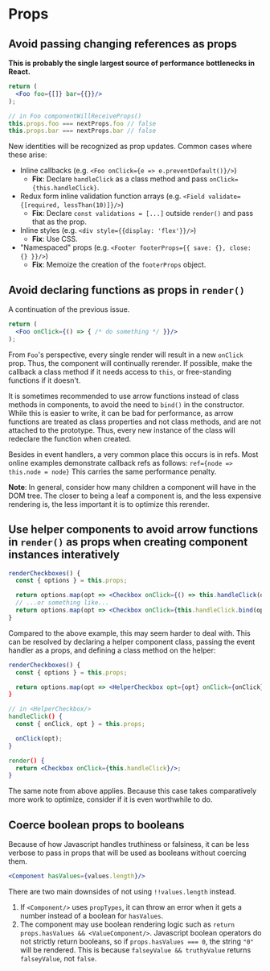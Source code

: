 # Props

## Avoid passing changing references as props

**This is probably the single largest source of performance bottlenecks in React.**

```jsx
return (
  <Foo foo={[]} bar={{}}/>
);

// in Foo componentWillReceiveProps()
this.props.foo === nextProps.foo // false
this.props.bar === nextProps.bar // false
```

New identities will be recognized as prop updates. Common cases where these arise:

* Inline callbacks (e.g. `<Foo onClick={e => e.preventDefault()}/>`)
  * **Fix**: Declare `handleClick` as a class method and pass `onClick={this.handleClick}`.
* Redux form inline validation function arrays (e.g. `<Field validate={[required, lessThan(10)]}/>`)
  * **Fix**: Declare `const validations = [...]` outside `render()` and pass that as the prop.
* Inline styles (e.g. `<div style={{display: 'flex'}}/>`)
  * **Fix**: Use CSS.
* "Namespaced" props (e.g. `<Footer footerProps={{ save: {}, close: {} }}/>`)
  * **Fix**: Memoize the creation of the `footerProps` object.

## Avoid declaring functions as props in `render()`

A continuation of the previous issue.

```jsx
return (
  <Foo onClick={() => { /* do something */ }}/>
);
```

From `Foo`'s perspective, every single render will result in a new `onClick` prop. Thus, the component will continually rerender. If possible, make the callback a class method if it needs access to `this`, or free-standing functions if it doesn't.

It is sometimes recommended to use arrow functions instead of class methods in components, to avoid the need to `bind()` in the constructor. While this is easier to write, it can be bad for performance, as arrow functions are treated as class properties and not class methods, and are not attached to the prototype. Thus, every new instance of the class will redeclare the function when created.

Besides in event handlers, a very common place this occurs is in refs. Most online examples demonstrate callback refs as follows: `ref={node => this.node = node}` This carries the same performance penalty.

**Note**: In general, consider how many children a component will have in the DOM tree. The closer to being a leaf a component is, and the less expensive rendering is, the less important it is to optimize this rerender.

## Use helper components to avoid arrow functions in `render()` as props when creating component instances interatively

```jsx
renderCheckboxes() {
  const { options } = this.props;

  return options.map(opt => <Checkbox onClick={() => this.handleClick(opt)}/>);
  // ...or something like...
  return options.map(opt => <Checkbox onClick={this.handleClick.bind(opt)}/>);
}
```

Compared to the above example, this may seem harder to deal with. This can be resolved by declaring a helper component class, passing the event handler as a props, and defining a class method on the helper:

```jsx
renderCheckboxes() {
  const { options } = this.props;

  return options.map(opt => <HelperCheckbox opt={opt} onClick={onClick});
}

// in <HelperCheckbox/>
handleClick() {
  const { onClick, opt } = this.props;

  onClick(opt);
}

render() {
  return <Checkbox onClick={this.handleClick}/>;
}
```

The same note from above applies. Because this case takes comparatively more work to optimize, consider if it is even worthwhile to do.

## Coerce boolean props to booleans

Because of how Javascript handles truthiness or falsiness, it can be less verbose to pass in props that will be used as booleans without coercing them.

```jsx
<Component hasValues={values.length}/>
```

There are two main downsides of not using `!!values.length` instead.

1. If `<Component/>` uses `propTypes`, it can throw an error when it gets a number instead of a boolean for `hasValues`.
2. The component may use boolean rendering logic such as `return props.hasValues && <ValueComponent/>`. Javascript boolean operators do not strictly return booleans, so if `props.hasValues === 0`, the string `"0"` will be rendered. This is because `falseyValue && truthyValue` returns `falseyValue`, not `false`.
